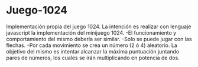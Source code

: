 # Juego-1024
Implementación propia del juego 1024. La intención es realizar con lenguaje javascript la implementación del minijuego 1024.
-El funcionamiento y comportamiento del mismo debería ser similar.
-Solo se puede jugar con las flechas.
-Por cada movimiento se crea un número (2 ó 4) aleatorio.
La objetivo del mismo es intentar alcanzar la máxima puntuación juntando pares de números, los cuales se irán multiplicando en potencia de dos.
